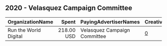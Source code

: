 ## 2020 - Velasquez Campaign Committee 
|OrganizationName|Spent|PayingAdvertiserNames|CreativeUrls|Impressions|Genders|AgeBrackets|CountryCodes|BillingAddresses|CandidateBallotInformation|
|:---|---:|:---|:---|---:|:---|:---|:---|:---|:---|
|Run the World Digital|218.00 USD|Velasquez Campaign Committee|[0](https://www.snap.com/political-ads/asset/f7c0463c527882b6314707da59ad2d4732f3ca971b0a443cc6f3fc777257b4b7?mediaType=mp4)|48,411||18+|united states|"1324 Spaight St,Madison,53703,US"|Jessica Velasquez for NM House|
